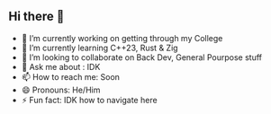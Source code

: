 ## Hi there 👋

<!--
**Guri536/Guri536** is a ✨ _special_ ✨ repository because its `README.md` (this file) appears on your GitHub profile.

Here are some ideas to get you started:

-->
- 🔭 I’m currently working on getting through my College
- 🌱 I’m currently learning C++23, Rust & Zig
- 👯 I’m looking to collaborate on Back Dev, General Pourpose stuff
- 💬 Ask me about : IDK
- 📫 How to reach me: Soon
- 😄 Pronouns: He/Him
- ⚡ Fun fact: IDK how to navigate here
